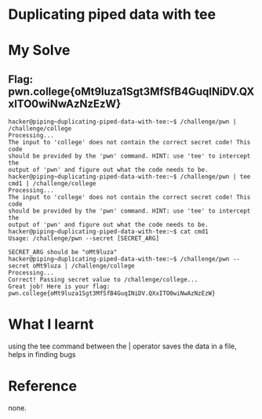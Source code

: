 # Duplicating piped data with tee 

# My Solve 
## Flag: pwn.college{oMt9luza1Sgt3MfSfB4GuqINiDV.QXxITO0wiNwAzNzEzW}

```
hacker@piping~duplicating-piped-data-with-tee:~$ /challenge/pwn | /challenge/college
Processing...
The input to 'college' does not contain the correct secret code! This code
should be provided by the 'pwn' command. HINT: use 'tee' to intercept the
output of 'pwn' and figure out what the code needs to be.
hacker@piping~duplicating-piped-data-with-tee:~$ /challenge/pwn | tee cmd1 | /challenge/college
Processing...
The input to 'college' does not contain the correct secret code! This code
should be provided by the 'pwn' command. HINT: use 'tee' to intercept the
output of 'pwn' and figure out what the code needs to be.
hacker@piping~duplicating-piped-data-with-tee:~$ cat cmd1
Usage: /challenge/pwn --secret [SECRET_ARG]

SECRET_ARG should be "oMt9luza"
hacker@piping~duplicating-piped-data-with-tee:~$ /challenge/pwn --secret oMt9luza | /challenge/college
Processing...
Correct! Passing secret value to /challenge/college...
Great job! Here is your flag:
pwn.college{oMt9luza1Sgt3MfSfB4GuqINiDV.QXxITO0wiNwAzNzEzW}
```

# What I learnt 

using the tee command between the | operator saves the data in a file, helps in finding bugs

# Reference 

none.
